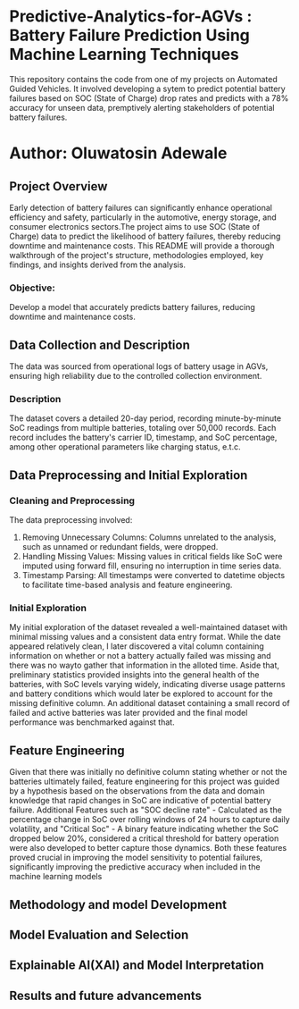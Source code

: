 # Predictive-Analytics-for-AGVs : Battery Failure Prediction Using Machine Learning Techniques
This repository contains the code from one of my projects on Automated Guided Vehicles. It involved developing a sytem to predict potential battery failures based on SOC (State of Charge) drop rates and predicts with a 78% accuracy for unseen data, premptively alerting stakeholders of potential battery failures.

# Author: Oluwatosin Adewale

## Project Overview
Early detection of battery failures can significantly enhance operational efficiency and safety, particularly in the automotive, energy storage, and consumer electronics sectors.The project aims to use SOC (State of Charge) data to predict the likelihood of battery failures, thereby reducing downtime and maintenance costs. This README will provide a thorough walkthrough of the project's structure, methodologies employed, key findings, and insights derived from the analysis.

### Objective: 
Develop a model that accurately predicts battery failures, reducing downtime and maintenance costs.

## Data Collection and Description
The data was sourced from operational logs of battery usage in AGVs, ensuring high reliability due to the controlled collection environment.

### Description 
The dataset covers a detailed 20-day period, recording minute-by-minute SoC readings from multiple batteries, totaling over 50,000 records. Each record includes the battery's carrier ID, timestamp, and SoC percentage, among other operational parameters like charging status, e.t.c.

## Data Preprocessing and Initial Exploration 
### Cleaning and Preprocessing 
The data preprocessing involved:
1. Removing Unnecessary Columns: Columns unrelated to the analysis, such as unnamed or redundant fields, were dropped.
2. Handling Missing Values: Missing values in critical fields like SoC were imputed using forward fill, ensuring no interruption in time series data.
3. Timestamp Parsing: All timestamps were converted to datetime objects to facilitate time-based analysis and feature engineering.
   
### Initial Exploration 
My initial exploration of the dataset revealed a well-maintained dataset with minimal missing values and a consistent data entry format. While the date appeared relatively clean, I later discovered a vital column containing information on whether or not a battery actually failed was missing and there was no wayto gather that information in the alloted time. Aside that, preliminary statistics provided insights into the general health of the batteries, with SoC levels varying widely, indicating diverse usage patterns and battery conditions which would later be explored to account for the missing definitive column. An additional dataset containing a small record of failed and active batteries was later provided and the final model performance was benchmarked against that.

## Feature Engineering 
Given that there was initially no definitive column stating whether or not the batteries ultimately failed, feature engineering for this project was guided by a hypothesis based on the observations from the data and domain knowledge that rapid changes in SoC are indicative of potential battery failure. Additional Features such as "SOC decline rate" - Calculated as the percentage change in SoC over rolling windows of 24 hours to capture daily volatility, and "Critical Soc" - A binary feature indicating whether the SoC dropped below 20%, considered a critical threshold for battery operation were also developed to better capture those dynamics.
Both these features proved crucial in improving the model sensitivity to potential failures, significantly improving the predictive accuracy when included in the machine learning models 

## Methodology and model Development 

## Model Evaluation and Selection 

## Explainable AI(XAI) and Model Interpretation 

## Results and future advancements
